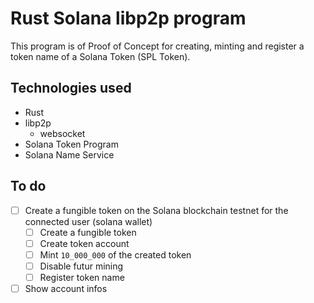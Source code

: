 # Rust Solana libp2p program

This program is of Proof of Concept for creating, minting and register a token name of a Solana Token (SPL Token). 

## Technologies used

- Rust
- libp2p
  - websocket
- Solana Token Program
- Solana Name Service

## To do

- [ ] Create a fungible token on the Solana blockchain testnet for the connected user (solana wallet)
  - [ ] Create a fungible token
  - [ ] Create token account
  - [ ] Mint `10_000_000` of the created token
  - [ ] Disable futur mining
  - [ ] Register token name
- [ ] Show account infos
